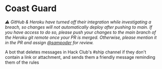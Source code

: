 # Coast Guard

_⚠️ GitHub & Heroku have turned off their integration while investigating a breach, so changes will not automatically deploy after pushing to main. If you have access to do so, please push your changes to the main branch of the Heroku git remote once your PR is merged. Otherwise, please mention it in the PR and assign [@sampoder](https://github.com/sampoder) for review._

A bot that deletes messages in Hack Club's #ship channel if they don't contain a link or attachment, and sends them a friendly message reminding them of the rules
